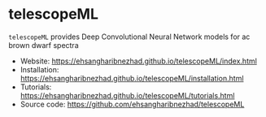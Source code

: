 # telescopeML

`telescopeML` provides Deep Convolutional Neural Network models for ac brown dwarf spectra 


- Website: https://ehsangharibnezhad.github.io/telescopeML/index.html
- Installation: https://ehsangharibnezhad.github.io/telescopeML/installation.html
- Tutorials: https://ehsangharibnezhad.github.io/telescopeML/tutorials.html
- Source code: https://github.com/ehsangharibnezhad/telescopeML
